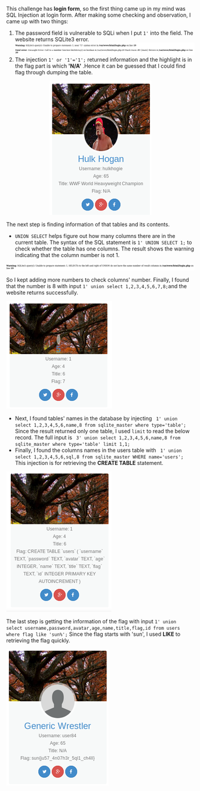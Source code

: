 This challenge has **login form**, so the first thing came up in my mind was SQL Injection at login form.  After making some checking and observation, I came up with two things: 
1. The password field is vulnerable to SQLi when I put ``1'`` into the field. The website returns SQLite3 error.
![](img/1.png)
2. The injection `1' or '1'='1';` returned information and the highlight is in the flag part is which **'N/A'** .Hence it can be guessed that I could find flag through dumping the table. 

<p align="center"> 
<img src="img/2.png">
</p>

The next step is finding information of that tables and its contents. 
- ``UNION SELECT`` helps figure out how many columns there are in the current table.  The syntax of the SQL statement is ``1' UNION SELECT 1;`` to check whether the table has one columns. The result shows the warning indicating that the column number is not 1. 

![](img/3.png)

So I kept adding more numbers to check columns' number. Finally, I found that the number is 8 with input ``1' union select 1,2,3,4,5,6,7,8;``and the website returns successfully. 

![](img/4.png)

-  Next, I found tables' names in the database by injecting ` 1' union select 1,2,3,4,5,6,name,8 from sqlite_master where type='table';` Since the result returned only one table, I used `limit` to read the below record. The full input is ` 3' union select 1,2,3,4,5,6,name,8 from sqlite_master where type='table' limit 1,1;`
- Finally, I found the columns names in the users table with `` 1' union select 1,2,3,4,5,6,sql,8 from sqlite_master WHERE name='users';``  This injection is for retrieving the **CREATE TABLE** statement. 

![](img/5.png)

The last step is getting the information of the flag with input `1' union select username,password,avatar,age,name,title,flag,id from users where flag like 'sun%';` Since the flag starts with 'sun', I used **LIKE** to retrieving the flag quickly. 

![](img/6.png)



